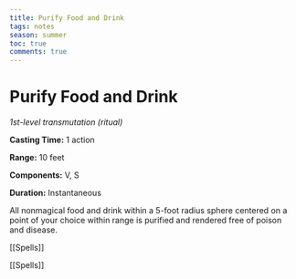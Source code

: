 ---title: Purify Food and Drinktags: notesseason: summertoc: truecomments: true---
# Purify Food and Drink

*1st-level transmutation (ritual)*

**Casting Time:** 1 action

**Range:** 10 feet

**Components:** V, S

**Duration:** Instantaneous

All nonmagical food and drink within a 5-foot radius sphere centered on a point of your choice within range is purified and rendered free of poison and disease.



[[Spells]]

[[Spells]]
